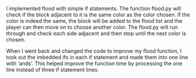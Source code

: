 I implemented flood with simple if statements. The function flood.py will check if the block adjacent to it is the same color as the color chosen. If the color is indeed the same, the block will be added to the flood list and the player can then move on to choose another color. The flood.py will run through and check each side adjacent and then stop until the next color is chosen.

When I went back and changed the code to improve my flood function, I took out the imbedded ifs in each if statement and made them into one line with ‘ands’. This helped improve the function time by processing the one line instead of three if statement lines.